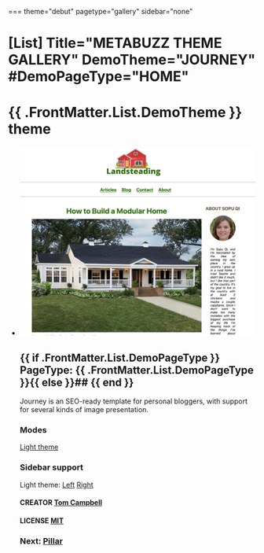 ===
theme="debut"
pagetype="gallery"
sidebar="none"

[List]
Title="METABUZZ THEME GALLERY"
DemoTheme="JOURNEY"
#DemoPageType="HOME"
===

# **{{ .FrontMatter.List.DemoTheme }}** theme
* ![Screen shot of Journey theme](theme-journey-right-1280x1024.png)
  ## {{ if .FrontMatter.List.DemoPageType }} PageType: **{{ .FrontMatter.List.DemoPageType }}**{{ else }}## {{ end }}
  Journey is an SEO-ready template for personal bloggers, with support for several kinds of image presentation.  
  ### Modes
  [Light theme](demo/index.html) 
  ### Sidebar support
  Light theme: [Left](demo/light-sidebar-left.html) [Right](demo/light-sidebar-right.html)  
  #### CREATOR [Tom Campbell](https://metabuzz.com)
  #### LICENSE [MIT](https://metabuzz.com)
  ### Next: [Pillar](../pillar/index.html) 



